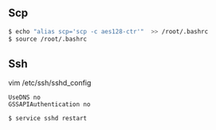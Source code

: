 ## Scp

```bash
$ echo "alias scp='scp -c aes128-ctr'"  >> /root/.bashrc
$ source /root/.bashrc
```

## Ssh

vim /etc/ssh/sshd_config

```
UseDNS no
GSSAPIAuthentication no
```

```bash
$ service sshd restart
```

